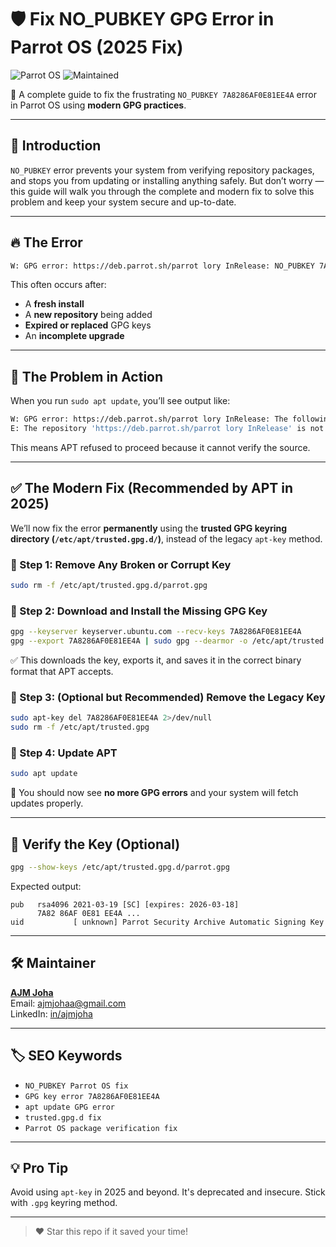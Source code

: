 
# 🛡️ Fix NO_PUBKEY GPG Error in Parrot OS (2025 Fix)

![Parrot OS](https://img.shields.io/badge/Parrot%20OS-GPG%20Fix-success?style=flat&logo=linux)
![Maintained](https://img.shields.io/badge/status-maintained-brightgreen)

🚀 A complete guide to fix the frustrating `NO_PUBKEY 7A8286AF0E81EE4A` error in Parrot OS using **modern GPG practices**.

---

## 📌 Introduction

`NO_PUBKEY` error prevents your system from verifying repository packages, and stops you from updating or installing anything safely. But don’t worry — this guide will walk you through the complete and modern fix to solve this problem and keep your system secure and up-to-date.

---

## 🔥 The Error

```bash
W: GPG error: https://deb.parrot.sh/parrot lory InRelease: NO_PUBKEY 7A8286AF0E81EE4A
```

This often occurs after:
- A **fresh install**
- A **new repository** being added
- **Expired or replaced** GPG keys
- An **incomplete upgrade**

---

## 🧪 The Problem in Action

When you run `sudo apt update`, you’ll see output like:

```bash
W: GPG error: https://deb.parrot.sh/parrot lory InRelease: The following signatures couldn’t be verified because the public key is not available: NO_PUBKEY 7A8286AF0E81EE4A
E: The repository 'https://deb.parrot.sh/parrot lory InRelease' is not signed.
```

This means APT refused to proceed because it cannot verify the source.

---

## ✅ The Modern Fix (Recommended by APT in 2025)

We’ll now fix the error **permanently** using the **trusted GPG keyring directory (`/etc/apt/trusted.gpg.d/`)**, instead of the legacy `apt-key` method.

### 🔹 Step 1: Remove Any Broken or Corrupt Key

```bash
sudo rm -f /etc/apt/trusted.gpg.d/parrot.gpg
```

### 🔹 Step 2: Download and Install the Missing GPG Key

```bash
gpg --keyserver keyserver.ubuntu.com --recv-keys 7A8286AF0E81EE4A
gpg --export 7A8286AF0E81EE4A | sudo gpg --dearmor -o /etc/apt/trusted.gpg.d/parrot.gpg
```

✅ This downloads the key, exports it, and saves it in the correct binary format that APT accepts.

### 🔹 Step 3: (Optional but Recommended) Remove the Legacy Key

```bash
sudo apt-key del 7A8286AF0E81EE4A 2>/dev/null
sudo rm -f /etc/apt/trusted.gpg
```

### 🔹 Step 4: Update APT

```bash
sudo apt update
```

🎉 You should now see **no more GPG errors** and your system will fetch updates properly.

---

## 🧪 Verify the Key (Optional)

```bash
gpg --show-keys /etc/apt/trusted.gpg.d/parrot.gpg
```

Expected output:

```
pub   rsa4096 2021-03-19 [SC] [expires: 2026-03-18]
      7A82 86AF 0E81 EE4A ...
uid           [ unknown] Parrot Security Archive Automatic Signing Key
```

---

## 🛠️ Maintainer

**[AJM Joha](https://github.com/ajmjoha)**  
Email: [ajmjohaa@gmail.com](mailto:ajmjohaa@gmail.com)  
LinkedIn: [in/ajmjoha](https://linkedin.com/in/ajmjoha)

---

## 🏷️ SEO Keywords

- `NO_PUBKEY Parrot OS fix`
- `GPG key error 7A8286AF0E81EE4A`
- `apt update GPG error`
- `trusted.gpg.d fix`
- `Parrot OS package verification fix`

---

## 💡 Pro Tip

Avoid using `apt-key` in 2025 and beyond. It's deprecated and insecure. Stick with `.gpg` keyring method.

---

> ❤️ Star this repo if it saved your time!
